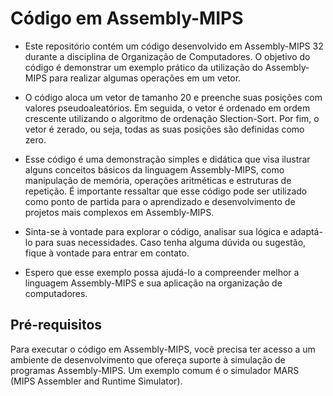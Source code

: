 # Código em Assembly-MIPS
- Este repositório contém um código desenvolvido em Assembly-MIPS 32 durante a disciplina de Organização de Computadores. O objetivo do código é demonstrar um exemplo prático da utilização do Assembly-MIPS para realizar algumas operações em um vetor.

- O código aloca um vetor de tamanho 20 e preenche suas posições com valores pseudoaleatórios. Em seguida, o vetor é ordenado em ordem crescente utilizando o algoritmo de ordenação Slection-Sort. Por fim, o vetor é zerado, ou seja, todas as suas posições são definidas como zero.

- Esse código é uma demonstração simples e didática que visa ilustrar alguns conceitos básicos da linguagem Assembly-MIPS, como manipulação de memória, operações aritméticas e estruturas de repetição. É importante ressaltar que esse código pode ser utilizado como ponto de partida para o aprendizado e desenvolvimento de projetos mais complexos em Assembly-MIPS.

- Sinta-se à vontade para explorar o código, analisar sua lógica e adaptá-lo para suas necessidades. Caso tenha alguma dúvida ou sugestão, fique à vontade para entrar em contato.

- Espero que esse exemplo possa ajudá-lo a compreender melhor a linguagem Assembly-MIPS e sua aplicação na organização de computadores.

## Pré-requisitos
Para executar o código em Assembly-MIPS, você precisa ter acesso a um ambiente de desenvolvimento que ofereça suporte à simulação de programas Assembly-MIPS. Um exemplo comum é o simulador MARS (MIPS Assembler and Runtime Simulator).
